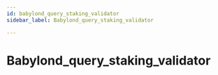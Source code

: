 ```yaml
---
id: babylond_query_staking_validator
sidebar_label: Babylond_query_staking_validator

---
```


# Babylond_query_staking_validator
